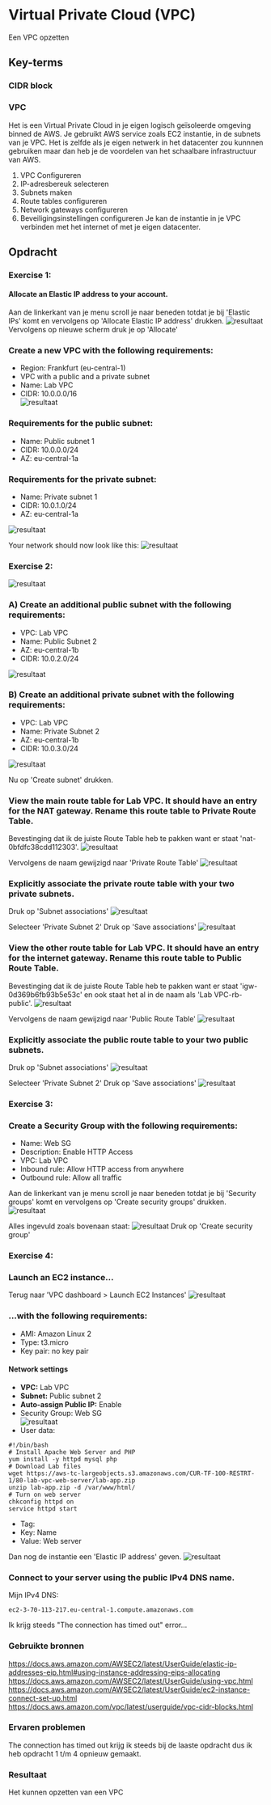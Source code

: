 # Virtual Private Cloud (VPC)
Een VPC opzetten

## Key-terms

### CIDR block


### VPC
Het is een Virtual Private Cloud in je eigen logisch geïsoleerde omgeving binned de AWS. Je gebruikt AWS service zoals EC2 instantie, in de subnets van je VPC. Het is zelfde als je eigen netwerk in het datacenter zou kunnnen gebruiken maar dan heb je de voordelen van het schaalbare infrastructuur van AWS. 
1) VPC Configureren
2) IP-adresbereuk selecteren
3) Subnets maken
4) Route tables configureren
5) Network gateways configureren
6) Beveiligingsinstellingen configureren
Je kan de instantie in je VPC verbinden met het internet of met je eigen datacenter.

## Opdracht


### Exercise 1:  

#### Allocate an Elastic IP address to your account.     
Aan de linkerkant van je menu scroll je naar beneden totdat je bij 'Elastic IPs' komt en vervolgens op 'Allocate Elastic IP address' drukken. 
![resultaat](/00_includes/AWS-10-resultaat.png "resultaat")
Vervolgens op nieuwe scherm druk je op 'Allocate'

### Create a new VPC with the following requirements:  
   - Region: Frankfurt (eu-central-1)  
   - VPC with a public and a private subnet  
   - Name: Lab VPC  
   - CIDR: 10.0.0.0/16  
![resultaat](/00_includes/AWS-10-resultaat2.png "resultaat")

### Requirements for the public subnet:
   - Name: Public subnet 1  
   - CIDR: 10.0.0.0/24  
   - AZ: eu-central-1a  

### Requirements for the private subnet:
   - Name: Private subnet 1  
   - CIDR: 10.0.1.0/24  
   - AZ: eu-central-1a  

![resultaat](/00_includes/AWS-10-resultaat3.png "resultaat")

Your network should now look like this:
![resultaat](/00_includes/AWS-10-resultaat4.png "resultaat")

### Exercise 2:  
![resultaat](/00_includes/AWS-10-resultaat5.png "resultaat")

### A) Create an additional public subnet with the following requirements:
   - VPC: Lab VPC  
   - Name: Public Subnet 2  
   - AZ: eu-central-1b  
   - CIDR: 10.0.2.0/24  

![resultaat](/00_includes/AWS-10-resultaat6.png "resultaat")

### B) Create an additional private subnet with the following requirements:
   - VPC: Lab VPC  
   - Name: Private Subnet 2  
   - AZ: eu-central-1b  
   - CIDR: 10.0.3.0/24  

![resultaat](/00_includes/AWS-10-resultaat7.png "resultaat")

Nu op 'Create subnet' drukken.

### View the main route table for Lab VPC. It should have an entry for the NAT gateway.  Rename this route table to Private Route Table.
Bevestinging dat ik de juiste Route Table heb te pakken want er staat 'nat-0bfdfc38cdd112303'.
![resultaat](/00_includes/AWS-10-resultaat8.png "resultaat")

Vervolgens de naam gewijzigd naar 'Private Route Table'
![resultaat](/00_includes/AWS-10-resultaat9.png "resultaat")

### Explicitly associate the private route table with your two private subnets.   

Druk op 'Subnet associations'
![resultaat](/00_includes/AWS-10-resultaat10.png "resultaat")

Selecteer 'Private Subnet 2' 
Druk op 'Save associations'
![resultaat](/00_includes/AWS-10-resultaat11.png "resultaat")

### View the other route table for Lab VPC. It should have an entry for the internet gateway. Rename this route table to Public Route Table.  

Bevestinging dat ik de juiste Route Table heb te pakken want er staat 'igw-0d369b6fb93b5e53c' en ook staat het al in de naam als 'Lab VPC-rb-public'.
![resultaat](/00_includes/AWS-10-resultaat13.png "resultaat")

Vervolgens de naam gewijzigd naar 'Public Route Table'
![resultaat](/00_includes/AWS-10-resultaat14.png "resultaat")

### Explicitly associate the public route table to your two public subnets.  

Druk op 'Subnet associations'
![resultaat](/00_includes/AWS-10-resultaat15.png "resultaat")

Selecteer 'Private Subnet 2' 
Druk op 'Save associations'
![resultaat](/00_includes/AWS-10-resultaat16.png "resultaat")


### Exercise 3:  
### Create a Security Group with the following requirements:  
   - Name: Web SG  
   - Description: Enable HTTP Access  
   - VPC: Lab VPC  
   - Inbound rule: Allow HTTP access from anywhere  
   - Outbound rule: Allow all traffic  

Aan de linkerkant van je menu scroll je naar beneden totdat je bij 'Security groups' komt en vervolgens op 'Create security groups' drukken. 
![resultaat](/00_includes/AWS-10-resultaat17.png "resultaat")

Alles ingevuld zoals bovenaan staat:
![resultaat](/00_includes/AWS-10-resultaat18.png "resultaat")
Druk op 'Create security group'

### Exercise 4:  
### Launch an EC2 instance... 

Terug naar 'VPC dashboard > Launch EC2 Instances'
![resultaat](/00_includes/AWS-10-resultaat19.png "resultaat")

### ...with the following requirements:
   - AMI: Amazon Linux 2  
   - Type: t3.micro  
   - Key pair: no key pair  

#### Network settings
   - **VPC:** Lab VPC
   - **Subnet:** Public subnet 2  
   - **Auto-assign Public IP:** Enable  
   - Security Group: Web SG  
![resultaat](/00_includes/AWS-10-resultaat20.png "resultaat")
   - User data:  
```
#!/bin/bash
# Install Apache Web Server and PHP
yum install -y httpd mysql php
# Download Lab files
wget https://aws-tc-largeobjects.s3.amazonaws.com/CUR-TF-100-RESTRT-
1/80-lab-vpc-web-server/lab-app.zip
unzip lab-app.zip -d /var/www/html/
# Turn on web server
chkconfig httpd on
service httpd start
```
   - Tag:
   - Key: Name  
   - Value: Web server

Dan nog de instantie een 'Elastic IP address' geven.
![resultaat](/00_includes/AWS-10-resultaat21.png "resultaat")

### Connect to your server using the public IPv4 DNS name.  

Mijn IPv4 DNS:
```
ec2-3-70-113-217.eu-central-1.compute.amazonaws.com
```

Ik krijg steeds "The connection has timed out" error...





### Gebruikte bronnen
https://docs.aws.amazon.com/AWSEC2/latest/UserGuide/elastic-ip-addresses-eip.html#using-instance-addressing-eips-allocating
https://docs.aws.amazon.com/AWSEC2/latest/UserGuide/using-vpc.html
https://docs.aws.amazon.com/AWSEC2/latest/UserGuide/ec2-instance-connect-set-up.html
https://docs.aws.amazon.com/vpc/latest/userguide/vpc-cidr-blocks.html

### Ervaren problemen
The connection has timed out krijg ik steeds bij de laaste opdracht dus ik heb opdracht 1 t/m 4 opnieuw gemaakt.

### Resultaat
Het kunnen opzetten van een VPC